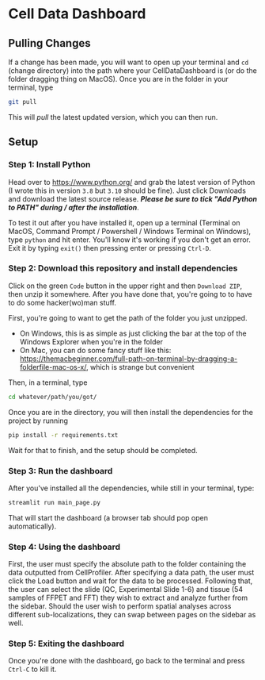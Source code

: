 # Cell Data Dashboard
## Pulling Changes
If a change has been made, you will want to open up your terminal and `cd` (change directory) into the path where your CellDataDashboard is (or do the folder dragging thing on MacOS). Once you are in the folder in your terminal, type
```bash
git pull
```
This will *pull* the latest updated version, which you can then run.
## Setup
### Step 1: Install Python
Head over to https://www.python.org/ and grab the latest version of Python (I wrote this in version `3.8` but `3.10` should be fine). Just click Downloads and download the latest source release. ***Please be sure to tick "Add Python to PATH" during / after the installation***.

To test it out after you have installed it, open up a terminal (Terminal on MacOS, Command Prompt / Powershell / Windows Terminal on Windows), type `python` and hit enter. You'll know it's working if you don't get an error. Exit it by typing `exit()` then pressing enter or pressing `Ctrl-D`. 

### Step 2: Download this repository and install dependencies
Click on the green `Code` button in the upper right and then `Download ZIP`, then unzip it somewhere. After you have done that, you're going to to have to do some hacker(wo)man stuff.

First, you're going to want to get the path of the folder you just unzipped.
- On Windows, this is as simple as just clicking the bar at the top of the Windows Explorer when you're in the folder
- On Mac, you can do some fancy stuff like this: https://themacbeginner.com/full-path-on-terminal-by-dragging-a-folderfile-mac-os-x/, which is strange but convenient

Then, in a terminal, type 
```bash
cd whatever/path/you/got/
```
Once you are in the directory, you will then install the dependencies for the project by running
```bash
pip install -r requirements.txt 
```

Wait for that to finish, and the setup should be completed.

### Step 3: Run the dashboard
After you've installed all the dependencies, while still in your terminal, type:
```bash
streamlit run main_page.py
```

That will start the dashboard (a browser tab should pop open automatically).
### Step 4: Using the dashboard
First, the user must specify the absolute path to the folder containing the data outputted from CellProfiler. After specifying a data path, the user must click the Load button and wait for the data to be processed. Following that, the user can select the slide (QC, Experimental Slide 1-6) and tissue (54 samples of FFPET and FFT) they wish to extract and analyze further from the sidebar. Should the user wish to perform spatial analyses across different sub-localizations, they can swap between pages on the sidebar as well.

### Step 5: Exiting the dashboard
Once you're done with the dashboard, go back to the terminal and press `Ctrl-C` to kill it.
